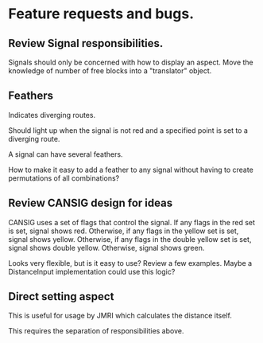 # Feature requests and bugs.

## Review Signal responsibilities.
Signals should only be concerned with how to display an aspect.
Move the knowledge of number of free blocks into a "translator" object.

## Feathers
Indicates diverging routes.

Should light up when the signal is not red and a specified point
is set to a diverging route.

A signal can have several feathers.

How to make it easy to add a feather to any signal without having
to create permutations of all combinations? 

## Review CANSIG design for ideas
CANSIG uses a set of flags that control the signal.
If any flags in the red set is set, signal shows red.
Otherwise, if any flags in the yellow set is set, signal shows yellow.
Otherwise, if any flags in the double yellow set is set, signal shows double yellow.
Otherwise, signal shows green.

Looks very flexible, but is it easy to use? 
Review a few examples.
Maybe a DistanceInput implementation could use this logic?

## Direct setting aspect
This is useful for usage by JMRI which calculates the distance itself.

This requires the separation of responsibilities above.
